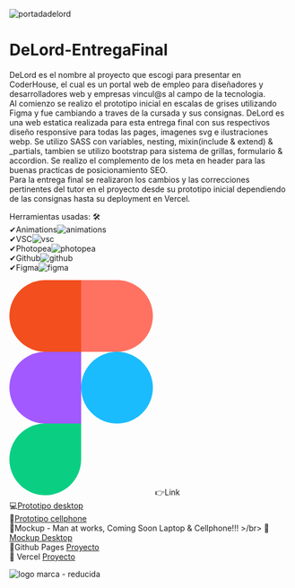 
![portadadelord](https://github.com/DIGORACCOON4279/DeLord-Preentrega3/assets/88150970/2e5541df-d457-4dad-ad0d-d85cc01b8ee3)
</br>
# DeLord-EntregaFinal

DeLord es el nombre al proyecto que escogi para presentar en CoderHouse, el cual es un portal web de empleo para diseñadores y desarrolladores web y empresas vincul@s al campo de la tecnologia.</br>
Al comienzo se realizo el prototipo inicial en escalas de grises utilizando Figma y fue cambiando a traves de la cursada y sus consignas. DeLord es una web estatica realizada para esta entrega final con sus respectivos diseño responsive para todas las pages, imagenes svg e ilustraciones webp. Se utilizo SASS con variables, nesting, mixin(include & extend) & _partials, tambien se utilizo bootstrap para sistema de grillas, formulario & accordion. Se realizo el complemento de los meta en header para las buenas practicas de posicionamiento SEO.</br>
Para la entrega final se realizaron los cambios y las correcciones pertinentes del tutor en el proyecto desde su prototipo inicial dependiendo de las consignas hasta su deployment en Vercel.

Herramientas usadas: 🛠
</br>
✔Animations![animations](https://github.com/DIGORACCOON4279/EntregaFinal/assets/88150970/2fdc31da-eb29-4247-90d3-0b5727606aa7)</br>
✔VSC![vsc](https://github.com/DIGORACCOON4279/EntregaFinal/assets/88150970/bd61bcc5-5a44-4c33-b675-d03bb01589c0)</br>
✔Photopea![photopea](https://github.com/DIGORACCOON4279/EntregaFinal/assets/88150970/ceac05f4-c505-4889-85d0-60a1566fc4ef)</br>
✔Github![github](https://github.com/DIGORACCOON4279/EntregaFinal/assets/88150970/01f94f79-8e78-42f8-bc9a-2b6707a9a36d)</br>
✔Figma![figma](https://github.com/DIGORACCOON4279/EntregaFinal/assets/88150970/fca318c0-6b7d-4046-b0aa-55a83f0419a3)</br>

<svg xmlns="http://www.w3.org/2000/svg" width="256" height="384" viewBox="0 0 256 384"><path fill="#0ACF83" d="M64 384c35.328 0 64-28.672 64-64v-64H64c-35.328 0-64 28.672-64 64s28.672 64 64 64Z"/><path fill="#A259FF" d="M0 192c0-35.328 28.672-64 64-64h64v128H64c-35.328 0-64-28.672-64-64Z"/><path fill="#F24E1E" d="M0 64C0 28.672 28.672 0 64 0h64v128H64C28.672 128 0 99.328 0 64Z"/><path fill="#FF7262" d="M128 0h64c35.328 0 64 28.672 64 64s-28.672 64-64 64h-64V0Z"/><path fill="#1ABCFE" d="M256 192c0 35.328-28.672 64-64 64s-64-28.672-64-64s28.672-64 64-64s64 28.672 64 64Z"/></svg>
👉Link  </br>
💻[Prototipo desktop](https://www.figma.com/proto/uA574xOChxtF5VhNTMiwAX/Delord?page-id=0%3A1&type=design&node-id=32-9&viewport=-818%2C-6106%2C0.4&t=N2PTUORlqXvggZVU-1&scaling=scale-down&starting-point-node-id=32%3A9&mode=design)</br>
📱[Prototipo cellphone](https://www.figma.com/proto/uA574xOChxtF5VhNTMiwAX/Delord?page-id=172%3A3037&type=design&node-id=176-2189&viewport=1677%2C1687%2C0.34&t=7u2bsnRTLdKVq25E-1&scaling=scale-down&starting-point-node-id=176%3A2189&mode=design)</br>
🚧Mockup - Man at works, Coming Soon Laptop & Cellphone!!! >/br>
🚧[Mockup Desktop](https://delord.vercel.app/views/testimonies.html)</br>
🚀Github Pages [Proyecto](https://digoraccoon4279.github.io/EntregaFinal/)</br>
🚀 Vercel [Proyecto](https://delord.vercel.app/)



![logo marca - reducida](https://github.com/DIGORACCOON4279/MercurioGUI/assets/88150970/e8492f0f-bf40-4810-ab83-fea9f0dfe61e)
